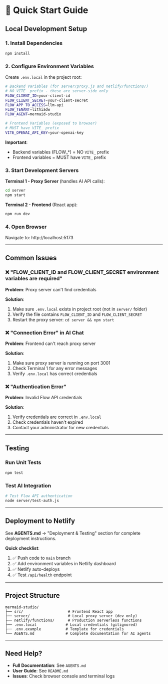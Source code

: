 # 🚀 Quick Start Guide

## Local Development Setup

### 1. Install Dependencies

```bash
npm install
```

### 2. Configure Environment Variables

Create `.env.local` in the project root:

```bash
# Backend Variables (for server/proxy.js and netlify/functions/)
# NO VITE_ prefix - these are server-side only
FLOW_CLIENT_ID=your-client-id
FLOW_CLIENT_SECRET=your-client-secret
FLOW_APP_TO_ACCESS=llm-api
FLOW_TENANT=lithiadw
FLOW_AGENT=mermaid-studio

# Frontend Variables (exposed to browser)
# MUST have VITE_ prefix
VITE_OPENAI_API_KEY=your-openai-key
```

**Important**: 
- Backend variables (FLOW_*) = NO `VITE_` prefix
- Frontend variables = MUST have `VITE_` prefix

### 3. Start Development Servers

**Terminal 1 - Proxy Server** (handles AI API calls):
```bash
cd server
npm start
```

**Terminal 2 - Frontend** (React app):
```bash
npm run dev
```

### 4. Open Browser

Navigate to: http://localhost:5173

---

## Common Issues

### ❌ "FLOW_CLIENT_ID and FLOW_CLIENT_SECRET environment variables are required"

**Problem**: Proxy server can't find credentials

**Solution**:
1. Make sure `.env.local` exists in project root (not in `server/` folder)
2. Verify the file contains `FLOW_CLIENT_ID` and `FLOW_CLIENT_SECRET`
3. Restart the proxy server: `cd server && npm start`

### ❌ "Connection Error" in AI Chat

**Problem**: Frontend can't reach proxy server

**Solution**:
1. Make sure proxy server is running on port 3001
2. Check Terminal 1 for any error messages
3. Verify `.env.local` has correct credentials

### ❌ "Authentication Error"

**Problem**: Invalid Flow API credentials

**Solution**:
1. Verify credentials are correct in `.env.local`
2. Check credentials haven't expired
3. Contact your administrator for new credentials

---

## Testing

### Run Unit Tests

```bash
npm test
```

### Test AI Integration

```bash
# Test Flow API authentication
node server/test-auth.js
```

---

## Deployment to Netlify

See **AGENTS.md** → "Deployment & Testing" section for complete deployment instructions.

**Quick checklist**:
1. ✅ Push code to `main` branch
2. ✅ Add environment variables in Netlify dashboard
3. ✅ Netlify auto-deploys
4. ✅ Test `/api/health` endpoint

---

## Project Structure

```
mermaid-studio/
├── src/                    # Frontend React app
├── server/                 # Local proxy server (dev only)
├── netlify/functions/      # Production serverless functions
├── .env.local             # Local credentials (gitignored)
├── .env.example           # Template for credentials
└── AGENTS.md              # Complete documentation for AI agents
```

---

## Need Help?

- **Full Documentation**: See `AGENTS.md`
- **User Guide**: See `README.md`
- **Issues**: Check browser console and terminal logs

